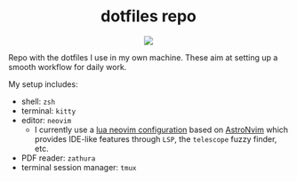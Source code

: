 <h1 align="center">dotfiles repo</h1>

<div align="center"><p>
    <a href="https://github.com/crisbh/dotfiles/pulse">
      <img src="https://img.shields.io/github/last-commit/crisbh/dotfiles?color=%4dc71f&label=Last%20Commit&logo=github&style=flat-square"/>
    </a>
</p>
</div>

Repo with the dotfiles I use in my own machine. These aim at setting up a smooth workflow for daily work.

My setup includes:

- shell: `zsh`
- terminal: `kitty`
- editor: `neovim`
  - I currently use a [lua neovim configuration](https://github.com/crisbh/astronvim_config.git) based on [AstroNvim](https://github.com/AstroNvim/AstroNvim.git) which provides IDE-like features through `LSP`, the `telescope` fuzzy finder, etc.
- PDF reader: `zathura`
- terminal session manager: `tmux`
